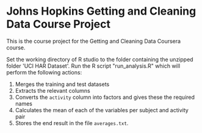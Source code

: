 # Johns Hopkins Getting and Cleaning Data Course Project

This is the course project for the Getting and Cleaning Data Coursera course.

Set the working directory of R studio to the folder containing the unzipped folder 'UCI HAR Dataset'.
Run the R script "run_analysis.R" which will perform the following actions:

1. Merges the training and test datasets
2. Extracts the relevant columns
3. Converts the `activity` column into factors and gives these the required names
4. Calculates the mean of each of the variables per subject and activity pair
5. Stores the end result in the file `averages.txt`.
